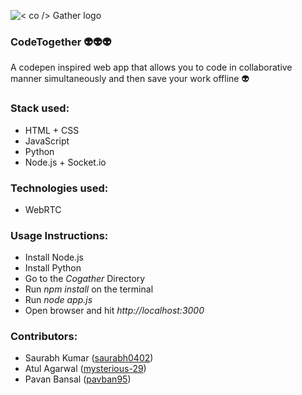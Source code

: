 ![< co /> Gather logo](https://image.ibb.co/hwiV5a/logo.png)
### CodeTogether :alien::alien::alien:
A codepen inspired web app that allows you to code in collaborative manner simultaneously and then save your work offline :alien:

### Stack used:
 * HTML + CSS
 * JavaScript
 * Python
 * Node.js + Socket.io

### Technologies used: 
 * WebRTC

### Usage Instructions:
 * Install Node.js
 * Install Python
 * Go to the *Cogather* Directory
 * Run *npm install* on the terminal
 * Run *node app.js*
 * Open browser and hit *http://localhost:3000*


### Contributors:
  * Saurabh Kumar ([saurabh0402](https://github.com/saurabh0402))
  * Atul Agarwal ([mysterious-29](https://github.com/mysterious-29))
  * Pavan Bansal ([pavban95](https://github.com/pavban95))

